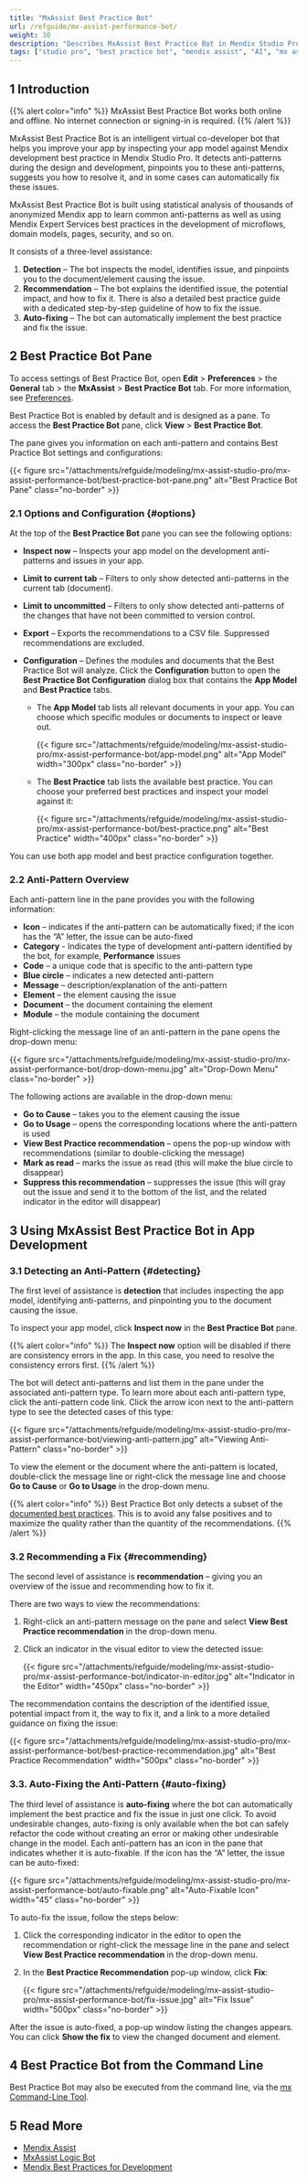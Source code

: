 ```yaml
---
title: "MxAssist Best Practice Bot"
url: /refguide/mx-assist-performance-bot/
weight: 30
description: "Describes MxAssist Best Practice Bot in Mendix Studio Pro."
tags: ["studio pro", "best practice bot", "mendix assist", "AI", "mx assist", "Mendix best practice", "anti patterns"]
---
```


## 1 Introduction 

{{% alert color="info" %}}
MxAssist Best Practice Bot works both online and offline. No internet connection or signing-in is required.
{{% /alert %}}

MxAssist Best Practice Bot is an intelligent virtual co-developer bot that helps you improve your app by inspecting your app model against Mendix development best practice in Mendix Studio Pro. It detects anti-patterns during the design and development, pinpoints you to these anti-patterns, suggests you how to resolve it, and in some cases can automatically fix these issues. 

MxAssist Best Practice Bot is built using statistical analysis of thousands of anonymized Mendix app to learn common anti-patterns as well as using Mendix Expert Services best practices in the development of microflows, domain models, pages, security, and so on.

It consists of a three-level assistance:

1. **Detection** – The bot inspects the model, identifies issue, and pinpoints you to the document/element causing the issue.
2. **Recommendation** – The bot explains the identified issue, the potential impact, and how to fix it. There is also a detailed best practice guide with a dedicated step-by-step guideline of how to fix the issue.
3. **Auto-fixing** – The bot can automatically implement the best practice and fix the issue.

## 2 Best Practice Bot Pane

To access settings of Best Practice Bot, open **Edit** > **Preferences** > the **General** tab > the **MxAssist** > **Best Practice Bot** tab. For more information, see [Preferences](/refguide/preferences-dialog/).

Best Practice Bot is enabled by default and is designed as a pane. To access the **Best Practice Bot** pane, click **View** > **Best Practice Bot**.

The pane gives you information on each anti-pattern and contains Best Practice Bot settings and configurations:

{{< figure src="/attachments/refguide/modeling/mx-assist-studio-pro/mx-assist-performance-bot/best-practice-bot-pane.png" alt="Best Practice Bot Pane" class="no-border" >}}

### 2.1 Options and Configuration {#options}

At the top of the **Best Practice Bot** pane you can see the following options: 

* **Inspect now** – Inspects your app model on the development anti-patterns and issues in your app. 
* **Limit to current tab** – Filters to only show detected anti-patterns in the current tab (document).
* **Limit to uncommitted** – Filters to only show detected anti-patterns of the changes that have not been committed to version control.
* **Export** – Exports the recommendations to a CSV file. Suppressed recommendations are excluded.
* **Configuration** – Defines the modules and documents that the Best Practice Bot will analyze. Click the **Configuration** button to open the **Best Practice Bot Configuration** dialog box that contains the **App Model** and **Best Practice** tabs.

    * The **App Model** tab lists all relevant documents in your app. You can choose which specific modules or documents to inspect or leave out. 

        {{< figure src="/attachments/refguide/modeling/mx-assist-studio-pro/mx-assist-performance-bot/app-model.png" alt="App Model" width="300px" class="no-border" >}}

    * The **Best Practice** tab lists the available best practice. You can choose your preferred best practices and inspect your model against it: 

        {{< figure src="/attachments/refguide/modeling/mx-assist-studio-pro/mx-assist-performance-bot/best-practice.png" alt="Best Practice" width="400px" class="no-border" >}}

You can use both app model and best practice configuration together. 

### 2.2 Anti-Pattern Overview

Each anti-pattern line in the pane provides you with the following information: 

* **Icon** – indicates if the anti-pattern can be automatically fixed; if the icon has the “A” letter, the issue can be auto-fixed
* **Category** - Indicates the type of development anti-pattern identified by the bot, for example, **Performance** issues
* **Code** – a unique code that is specific to the anti-pattern type 
* **Blue circle** – indicates a new detected anti-pattern
* **Message** – description/explanation of the anti-pattern 
* **Element** – the element causing the issue
* **Document** – the document containing the element
* **Module** – the module containing the document 

Right-clicking the message line of an anti-pattern in the pane opens the drop-down menu:

{{< figure src="/attachments/refguide/modeling/mx-assist-studio-pro/mx-assist-performance-bot/drop-down-menu.jpg" alt="Drop-Down Menu" class="no-border" >}}

The following actions are available in the drop-down menu:

* **Go to Cause** – takes you to the element causing the issue
* **Go to Usage** – opens the corresponding locations where the anti-pattern is used
* **View Best Practice recommendation** – opens the pop-up window with recommendations (similar to double-clicking the message)
* **Mark as read** – marks the issue as read (this will make the blue circle to disappear)
* **Suppress this recommendation** – suppresses the issue (this will gray out the issue and send it to the bottom of the list, and the related indicator in the editor will disappear)

## 3 Using MxAssist Best Practice Bot in App Development  

### 3.1 Detecting an Anti-Pattern {#detecting}

The first level of assistance is **detection** that includes inspecting the app model, identifying anti-patterns, and pinpointing you to the document causing the issue. 

To inspect your app model, click **Inspect now** in the **Best Practice Bot** pane. 

{{% alert color="info" %}}
The **Inspect now** option will be disabled if there are consistency errors in the app. In this case, you need to resolve the consistency errors first. 
{{% /alert %}}

The bot will detect anti-patterns and list them in the pane under the associated anti-pattern type. To learn more about each anti-pattern type, click the anti-pattern code link. Click the arrow icon next to the anti-pattern type to see the detected cases of this type:

{{< figure src="/attachments/refguide/modeling/mx-assist-studio-pro/mx-assist-performance-bot/viewing-anti-pattern.jpg" alt="Viewing Anti-Pattern" class="no-border" >}}

To view the element or the document where the anti-pattern is located, double-click the message line or right-click the message line and choose **Go to Cause** or **Go to Usage** in the drop-down menu.

{{% alert color="info" %}}
Best Practice Bot only detects a subset of the [documented best practices](/refguide/performance-best-practices/). This is to avoid any false positives and to maximize the quality rather than the quantity of the recommendations.
{{% /alert %}}

### 3.2 Recommending a Fix {#recommending}

The second level of assistance is **recommendation** – giving you an overview of the issue and recommending how to fix it. 

There are two ways to view the recommendations:

1. Right-click an anti-pattern message on the pane and select **View Best Practice recommendation** in the drop-down menu. 
2. Click an indicator in the visual editor to view the detected issue:

    {{< figure src="/attachments/refguide/modeling/mx-assist-studio-pro/mx-assist-performance-bot/indicator-in-editor.jpg" alt="Indicator in the Editor" width="450px" class="no-border" >}}

The recommendation contains the description of the identified issue, potential impact from it, the way to fix it, and a link to a more detailed guidance on fixing the issue: 

{{< figure src="/attachments/refguide/modeling/mx-assist-studio-pro/mx-assist-performance-bot/best-practice-recommendation.jpg" alt="Best Practice Recommendation" width="500px" class="no-border" >}}

### 3.3. Auto-Fixing the Anti-Pattern {#auto-fixing}

The third level of assistance is **auto-fixing** where the bot can automatically implement the best practice and fix the issue in just one click. To avoid undesirable changes, auto-fixing is only available when the bot can safely refactor the code without creating an error or making other undesirable change in the model. Each anti-pattern has an icon in the pane that indicates whether it is auto-fixable. If the icon has the “A” letter, the issue can be auto-fixed:

{{< figure src="/attachments/refguide/modeling/mx-assist-studio-pro/mx-assist-performance-bot/auto-fixable.png" alt="Auto-Fixable Icon"   width="45"  class="no-border" >}}

To auto-fix the issue, follow the steps below:

1. Click the corresponding indicator in the editor to open the recommendation or right-click the message line in the pane and select **View Best Practice recommendation** in the drop-down menu.
2. In the **Best Practice Recommendation** pop-up window, click **Fix**: 

    {{< figure src="/attachments/refguide/modeling/mx-assist-studio-pro/mx-assist-performance-bot/fix-issue.jpg" alt="Fix Issue" width="500px" class="no-border" >}}

After the issue is auto-fixed, a pop-up window listing the changes appears. You can click **Show the fix** to view the changed document and element. 

## 4 Best Practice Bot from the Command Line

Best Practice Bot may also be executed from the command line, via the [mx Command-Line Tool](/refguide/mx-command-line-tool/app/#check).

## 5 Read More

* [Mendix Assist](/refguide/mx-assist-studio-pro/)
* [MxAssist Logic Bot](/refguide/mx-assist-logic-bot/)
* [Mendix Best Practices for Development](/refguide/dev-best-practices/)
